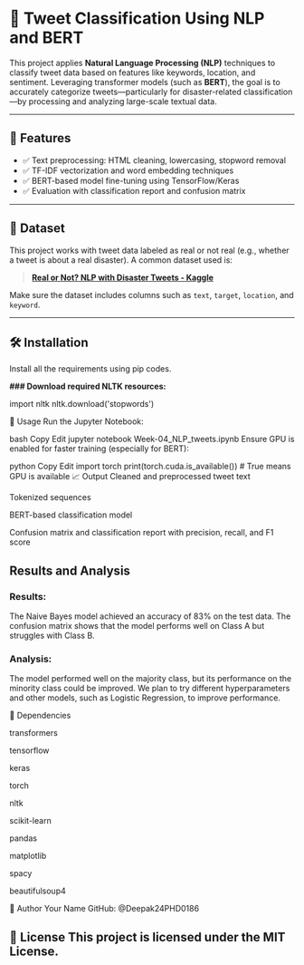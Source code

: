 # 🧠 Tweet Classification Using NLP and BERT

This project applies **Natural Language Processing (NLP)** techniques to classify tweet data based on features like keywords, location, and sentiment. Leveraging transformer models (such as **BERT**), the goal is to accurately categorize tweets—particularly for disaster-related classification—by processing and analyzing large-scale textual data.

---

## 📌 Features

- ✅ Text preprocessing: HTML cleaning, lowercasing, stopword removal  
- ✅ TF-IDF vectorization and word embedding techniques  
- ✅ BERT-based model fine-tuning using TensorFlow/Keras  
- ✅ Evaluation with classification report and confusion matrix

---

## 📂 Dataset

This project works with tweet data labeled as real or not real (e.g., whether a tweet is about a real disaster). A common dataset used is:

> **[Real or Not? NLP with Disaster Tweets - Kaggle](https://www.kaggle.com/competitions/nlp-getting-started)**

Make sure the dataset includes columns such as `text`, `target`, `location`, and `keyword`.

---

## 🛠️ Installation


Install all the requirements using pip codes.

**### Download required NLTK resources:**

import nltk
nltk.download('stopwords')

🧪 Usage
Run the Jupyter Notebook:

bash
Copy
Edit
jupyter notebook Week-04_NLP_tweets.ipynb
Ensure GPU is enabled for faster training (especially for BERT):

python
Copy
Edit
import torch
print(torch.cuda.is_available())  # True means GPU is available
📈 Output
Cleaned and preprocessed tweet text


Tokenized sequences



BERT-based classification model

Confusion matrix and classification report with precision, recall, and F1 score

## Results and Analysis

### Results:
The Naive Bayes model achieved an accuracy of 83% on the test data. The confusion matrix shows that the model performs well on Class A but struggles with Class B.

### Analysis:
The model performed well on the majority class, but its performance on the minority class could be improved. We plan to try different hyperparameters and other models, such as Logistic Regression, to improve performance.


📎 Dependencies

transformers

tensorflow

keras

torch

nltk

scikit-learn

pandas

matplotlib

spacy

beautifulsoup4

👤 Author
Your Name
GitHub: @Deepak24PHD0186

📄 License
This project is licensed under the MIT License.
---




